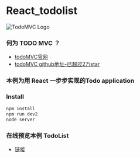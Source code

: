 # React_todolist

![TodoMVC Logo](https://raw.githubusercontent.com/tastejs/todomvc/master/media/logo.png)

### 何为 TODO MVC ？
- [todoMVC官网](http://todomvc.com/)
- [todoMVC github地址-已超过2万star](https://github.com/tastejs/todomvc)

### 本例为用 React 一步步实现的Todo application 

### Install
``` bash
npm install
npm run dev2
node server 
```

### 在线预览本例 TodoList
- [链接](http://todomvc.com/)






